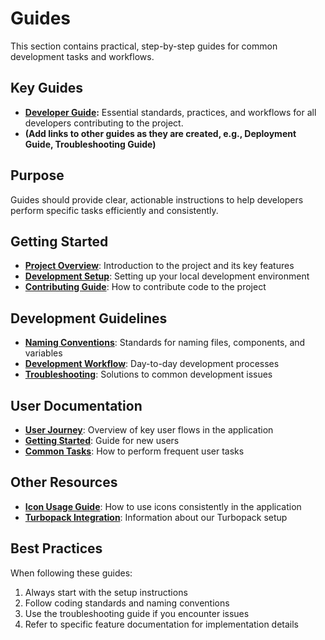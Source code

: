 # Guides

This section contains practical, step-by-step guides for common development tasks and workflows.

## Key Guides

- **[Developer Guide](./developer/developer-guide.md):** Essential standards, practices, and workflows for all developers contributing to the project.
- **(Add links to other guides as they are created, e.g., Deployment Guide, Troubleshooting Guide)**

## Purpose

Guides should provide clear, actionable instructions to help developers perform specific tasks efficiently and consistently.

## Getting Started

- **[Project Overview](./project-overview.md)**: Introduction to the project and its key features
- **[Development Setup](./developer/setup.md)**: Setting up your local development environment
- **[Contributing Guide](./contributing.md)**: How to contribute code to the project

## Development Guidelines

- **[Naming Conventions](./naming-conventions.md)**: Standards for naming files, components, and variables
- **[Development Workflow](./developer/workflow.md)**: Day-to-day development processes
- **[Troubleshooting](./developer/troubleshooting.md)**: Solutions to common development issues

## User Documentation

- **[User Journey](./user/journey.md)**: Overview of key user flows in the application
- **[Getting Started](./user/getting-started.md)**: Guide for new users
- **[Common Tasks](./user/common-tasks.md)**: How to perform frequent user tasks

## Other Resources

- **[Icon Usage Guide](./icon-unification.md)**: How to use icons consistently in the application
- **[Turbopack Integration](./TURBOPACK.md)**: Information about our Turbopack setup

## Best Practices

When following these guides:

1. Always start with the setup instructions
2. Follow coding standards and naming conventions
3. Use the troubleshooting guide if you encounter issues
4. Refer to specific feature documentation for implementation details
